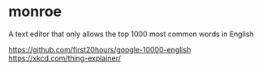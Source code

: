# monroe
A text editor that only allows the top 1000 most common words in English

https://github.com/first20hours/google-10000-english
https://xkcd.com/thing-explainer/
